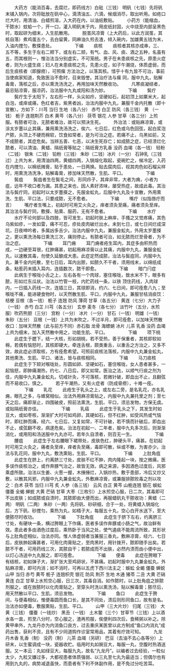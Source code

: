 <!-- { "loadSidebar": true } -->
　　大药方（能消百毒，去腐烂，即药线方）白砒（三钱） 明矾（七钱）先将矾末铺入锅内，次将砒放在矾中心，滴清油五、六滴，候烟消尽，取出听用。如疮口烂大时，用清油、白蜡煎溶，入大药在内，以油纸敷贴。
　　小药方（能缩血，干脓水）蚊蛤一个，开一口，灌入明矾末于内，用皮纸封固，火中烧至内部呈黑色时，取起研为细末，入生肌散用。
　　脱茧风凉膏（上大药后，以此方润茧，其核自落）煮鸡蛋五个，去白留黄，同麻油久煎去渣，倾入碗内，加雄黄五钱为末，入油内搅匀，敷搽患处。
　　
　　下编
　　痰核
　　痰核者其核亦成串，三、五不等，多生于左右二颊下，或左右二颏，有气、血、风、痰、酒之五种，名虽有五，而其根则一，惟治法当分别虚实，不可笼统。男子在未患痰核之先，原患火症者，则为火盛生痰；妇人在未患痰核之先，先患火症，如子午潮烧，体质虚弱，而后生痰核者（即腺痨），可照瘰 方法治之，以落其核。惜乎十有九皆不可治，事前当使病家知道，免致医治不愈时，召来毁誉。其治疗法与瘰 同，服中九丸，贴解毒膏，落核之后，亦以熏洗汤洗之，再用加味天然散收功。
　　凡寒痰凝结者，最忌贴凉膏，服凉药，治法服中九丸或阳和汤为妙。
　　
　　下编
　　鬓疔
　　鬓疔生于太阳下，左右形一样，头尖如疖，坚硬如石，起初顶上如粟米大，起白泡，或痒或痛，色红者吉，紫黑者凶，治法内服中九丸，兼服千金内托散（即十宣散）。方如下：川芎 当归 生地（各八分） 赤芍 白芷 防风（各三钱） 黄 （一钱） 栀子 连翘荆芥 白术 黄芩（各八分） 茯苓 银花 人参 甘草（各三分）上煎服。有脓者可治，无脓者难治，故可以预决生死。
　　外治法：或贴麻凉膏，或涂太岁墨以止其痛，兼用熏洗汤洗之，俟六、七日后，红色或乌色回弦，起白浆泡产脓，头顶上不硬而棉软，饮食如常者，是为可治之症。若痛不止，乌黑如前，又不成脓者，其症危矣。当辨五善、七恶，以决生死存亡；如成脓之症，已经溃烂化脓者，可以清油、黄蜡、隔纸膏等贴之：隔纸膏方乳香 没药 血竭（各一钱） 轻粉（二钱） 银朱（二钱） 铅粉（三钱） 朱砂（二钱）冰片（一分） 石钟乳（三钱 过）上共为末，用清油四两，黄蜡四两，入锅熔化取起，瓷碗贮之，候冷定，入药在内搅匀，以棉纸摊膏，贴于患处，一日两换。贴去腐肉后，视其肉色如石榴尖样时，用熏洗汤洗净，贴解毒膏，掺加味天然散，生肌、平口。
　　
　　下编
　　鬓疽
　　鬓疽者生在鬓毛之间，形同疖子，其痒非常，大者为痈，小者为疽，远年不收口者为漏。其患之来也，因人素好浓味，屡受热症，故成此毒。其治法与鬓疔同，初起时以太岁墨搽之，先服金蚣丸，后服中九丸及十宣散，外用熏洗、生肌、平口法，只要成脓，无不愈者。
　　
　　下编
　　嘴疔（似指唇疔而言）
　　嘴疔者生嘴上，初起时可用艾火灸之，痒者须灸至痛，痛者须灸至痒。其治法与鬓疔同，敷搽、贴熏、服药，无有不愈者。
　　
　　下编
　　水疔
　　水疔不论何部以及四肢，皆可发生，初起时肤上麻痒，手搔之又觉疼痛，其色乌紫如疹，一发如雷，痛不可忍，疹处皮肉破烂出水，未到七日，或七日间烂成深坑，日夜呻吟者，多属凶多吉少。治法内服中九丸，兼服金蚣丸，外用太岁墨搽之，更以熏洗汤每日熏洗三次，痛则停止。有脓者可治，如无脓而烂至骨者，为不治之症。
　　
　　下编
　　耳门痈
　　耳门痈者疮生耳内，其症多由积热而成，一边硬至耳很，红肿痛甚，初起用麻凉膏以止其痛，内服中九丸，兼服金蚣丸，以速散其毒，勿使久延酿成大患。此症定然成脓，治法与鬓疽同，内服中九丸，兼千金内托散，至七日后，耳内出脓，如脓久不干者，须用线末，以绵纸成条，粘惹药末插入耳内，连插数次，脓干即愈。
　　
　　下编
　　暗门闩症
　　此病生于喉咙小舌之上，左右各有一个肉球，塞住喉咙，致水米不下，眼多有脓，形如烂东瓜状。治法以竹管一枝，内贮药线一条，以铁 顶住药线，入肉球内，一日插入药线一次，连插三日，其球即消，约六、七日间，即可痊愈八九；至喉咙不痛，能进硬食物时，以天然散生肌、平口，内服中九丸，兼服甘桔消痰饮：桔梗 豆根（各一钱） 栀子 连翘 防风 薄荷 甘草（各五分） 黄连（七分）大力子（一钱） 赤芍 白芷 川芎（各五分） 玄参 麦冬（各七分） 淡竹叶（五分，水煎服）吹药熊胆（三分） 宫粉（一分） 冰片（一分） 甘石（一钱） 明雄（一钱） 朱砂（五分） 豆根（一钱）上共为末吹之，不过半月，即可痊愈，以加味天然散收口：加味天然散（此与前方不同）赤石脂 龙骨 海螵蛸 冰片 儿茶 乳香 没药 血竭上共为细末，加入天然散中用之，功能生肌、平口。
　　
　　下编
　　项下桃
　　此症生于腮下，结一大核，形如胡桃，若不受热，善于保重者，其核即软如棉，若偶有恼怒时，其核即硬大，牵连舌根，颇类重舌，以重舌之方治之，又多不效，故此症必须取核，方有痊愈希望。可照前痰核法落核，内服中九丸兼金蚣丸，其他熏洗、生肌、平口、诸法，皆与痰核相同。
　　
　　下编
　　马刀痰核
　　此症生于下颏对喉咙处，形圆如卵、坚硬如石，塞住喉咙，女人患者甚多，一起恼怒，即肿痛潮热，约七、八日后，即又如常。医治之法，以顺气行痰之剂为佳，内服中九丸兼金蚣丸，切戒针灸，不可落核，若微针破，即血出不止，且翻弦而不易收口，慎之。
　　若子午潮热，又有火症者（防成骨痨），十难一痊。
　　
　　下编
　　乳花
　　此疮生于乳头之上，或左右二旁，是名乳花，亦名乳痈，眼孔之多，与蜂窝相似。治法外用麻凉膏贴之，内服中九丸兼托里之剂；至七天之后，痛即渐止，四围破皮，照前法熏洗，生肌、平口，须忌发物，方保无虞。或贴隔纸膏亦佳。
　　
　　下编
　　乳癌
　　此症生于乳头之下，其发生时如豆大，或如枣核，渐渐扩大时可如鸡卵，其硬如石，但不红肿，如受风热或气恼时，即红肿而痛，经六、七日后，又复如常，不可针破，若不慎而针破后，即血出不止，或弦翻不收，病遂危矣。治法在初起一、二年者，服中九丸多次后，则渐渐消化，或用阳和汤送服中九丸亦可。若年久自溃者，则百无一生。
　　
　　下编
　　腰疽
　　此症生于左右腰眼下裙带处，皮肤色红，肿硬头平，痛甚。在初起时可用艾火灸之，痛者灸至痒，痒者灸至痛，毒即可散，纵或不散，为害亦少。治法与乳花同，服中九丸，敷洗熏贴，生肌、平口。
　　
　　下编
　　上肚角疽
　　此症生在脐上，约离脐三寸处，皮肤不红不肿，肉内隆起一块，按之微痛，医多误作痰核治之，或作奔豚气治之，故皆无效。病之来源，多因酒色过度后，风邪乘虚所致。治法以生姜、火葱一握，木捶捶烂，入锅炒热，敷于患部，冷后又炒又敷，以散其风邪，内服中九丸兼金蚣丸，外敷麻凉膏，或兼服排脓败毒之剂以攻之：白术 茯苓 当归 川芎 炙 人参（各三钱） 云风 白芷 黄芩 山栀连翘 银花 蜈蚣 僵蚕 全蝎 蝉蜕 大黄 芒硝 甘草 大枣（三枚引）上水煎空心服，日二次，其毒即可不出皮肤；如成脓或自溃时，其脓即由大便而出，再服蜡矾丸干脓收功：黄蜡（二两） 明矾（二两） 朱砂（一两）先将矾、砂研细，合于一处，将黄蜡入锅熔化后，方下矾、砂搅匀，乘热为丸，如梧子大，每服五十丸，空心白开水送下，至大便脓尽时收功。
　　
　　下编
　　下肚角疽
　　此症生于脐下左右，约离脐三寸处，有硬块一条，横过胯眼上下作痛，医者多误作奔豚或小肠之气，故治鲜有效。患此者多由酒色过度后，乘热卧于当风之处，使气遏痰不能周流所致，其形状与上肚角症相似，治法亦同。惟人体虚弱者当兼服三香丸，敷麻凉膏，经六、七日后，皮肤肿起痛甚者，可用化肉膏贴之，至肉黑时，用针拨开，脓即随手出矣。若脓不干者，可用药线三次，其脓自干；若脓成而不出肤，必然内溃而由小便中出，以灯心汤送中九丸服之，即可痊愈。
　　
　　下编
　　便毒
　　此症在胯眼下有结核，初如弹子大，渐扩张大至鸡卵状，不甚痛。初起时服中九丸兼金蚣丸，外贴麻凉膏，即可内消；如不消时，可再以五虎下西川法主之：蜈蚣 全蝎 僵蚕 蝉蜕 山甲 当归 赤芍 黄芩 栀子 连翘枳壳 银花 防风 荆芥 生地 木通 猪苓 二丑 大黄 芒硝 黄连 白芷 甘草上水煎空心服，日三次，其毒自消。如作脓时，以上肚角疽之排脓剂服之，或在放脓时以化肉膏贴之，至穿头时洗以熏洗汤，贴以解毒膏；脓尽后，用天然散以平口、生肌，须忌发物。
　　
　　下编
　　鱼口
　　此症生于胯间，与便毒相似，惟便毒圆而鱼口长，是其不同处，溃后则形同鱼口，故有是名。治法亦如便毒，敷服熏贴，生肌、平口。
　　山甲（三大片炒） 归尾（三钱） 大黄（三钱） 僵蚕（一钱炒） 黑丑（一钱） 土木鳖（三个）甘草节（三钱）上以酒水各一盅，煎至八分时，空心服之，渣再煎服，俟便利四次后，食稀粥以补之。除黄甲串外，九龙丹亦为内消鱼口良方，过去重庆某医曾以此方制成“鱼口内消丸”成药出售，获利不资，且有不少同道购作诊室常用品，其着有疗效可知。
　　九龙丹木香 乳香（制） 没药（制） 儿茶 血竭（另研） 巴豆（去油不去心各等分）上研末，以生蜜调成一块，瓷器收贮。临用时丸如豌豆大，每服一丸，空腹时热酒送服。又一本云：丸如绿豆大，每服九丸，故名“九龙丹”。以编者过去经验，一粒似太少，九粒又嫌过多，大都视患者体质强弱、以三丸至七丸为最适当；但偶尔也有用到九丸的，病势减退虽快，而患者有下利不休副作用，是不免过分吃苦耳。
